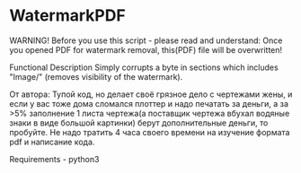 # WatermarkPDF

WARNING! Before you use this script - please read and understand:
Once you opened PDF for watermark removal, this(PDF) file will be overwritten!

Functional Description
  Simply corrupts a byte in sections which includes "Image/" (removes visibility of the watermark).

От автора:
Тупой код, но делает своё грязное дело с чертежами жены, и если у вас тоже дома сломался плоттер и надо печатать за деньги, а за >5% заполнение 1 листа чертежа(а поставщик чертежа вбухал водяные знаки в виде большой картинки) берут дополнительные деньги, то пробуйте. Не надо тратить 4 часа своего времени на изучение формата pdf и написание кода.

Requirements - python3

